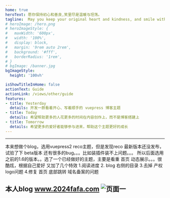 ```yaml
---
home: true
heroText: 愿你保持初心和善良,笑里尽是温暖与坦荡。
tagline:  May you keep your original heart and kindness, and smile with warmth and magnanimity.
# heroImage: /hero.png
# heroImageStyle: {
#   maxWidth: '600px',
#   width: '100%',
#   display: block,
#   margin: '9rem auto 2rem',
#   background: '#fff',
#   borderRadius: '1rem',
# }
# bgImage: /banner.jpg
bgImageStyle:
  height: '100vh'

isShowTitleInHome: false
actionText: Guide
actionLink: /views/other/guide
features:
- title: Yesterday
  details: 开发一款看着开心、写着顺手的 vuepress 博客主题
- title: Today
  details: 希望帮助更多的人花更多的时间在内容创作上，而不是博客搭建上
- title: Tomorrow
  details: 希望更多的爱好者能够参与进来，帮助这个主题更好的成长
---
```

---
本来想做个blog，选用vuepress2 reco主题，但是发现reco 最新版本还没发布，试验了下 beta版本 还有很多的bug。。。比如装插件装不上问题。。。
所以后面选用之前的1.6的版本。。选了一个已经做好的主题，主要是看重 首页 动态展示。。。很酷炫，根据自己爱好 又加了几个特效
1.阅读进度
2. blog 右侧的目录
3.去掉 产权logo问题
4.修复 首页 底部跳转 域名备案的问题

本人blog  www.2024fafa.com
![页面一]("https://2024fafa.oss-cn-hangzhou.aliyuncs.com/%E5%BE%AE%E4%BF%A1%E6%88%AA%E5%9B%BE_20240216201128.png")
---
